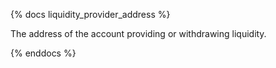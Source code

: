 {% docs liquidity_provider_address %}

The address of the account providing or withdrawing liquidity.

{% enddocs %}
